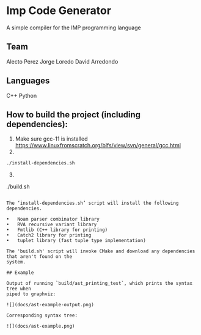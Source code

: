 # Imp Code Generator

A simple compiler for the IMP programming language

## Team
Alecto Perez
Jorge Loredo
David Arredondo

## Languages
C++ 
Python 

## How to build the project (including dependencies):
1. 	Make sure gcc-11 is installed https://www.linuxfromscratch.org/blfs/view/svn/general/gcc.html
2. 	
```bash
./install-dependencies.sh
```
3. ```bash
./build.sh
```

The ‘install-dependencies.sh’ script will install the following dependencies. 

•	Noam parser combinator library
•	RVA recursive variant library
•	Fmtlib (C++ library for printing)
•	Catch2 library for printing
•	tuplet library (fast tuple type implementation)

The 'build.sh' script will invoke CMake and download any dependencies that aren't found on the
system.

## Example

Output of running `build/ast_printing_test`, which prints the syntax tree when
piped to graphviz:

![](docs/ast-example-output.png)

Corresponding syntax tree:

![](docs/ast-example.png)
